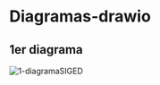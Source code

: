 # Diagramas-drawio
## 1er diagrama
![1-diagramaSIGED](https://github.com/dcarrionr/Diagramas-drawio/blob/main/1-diagramaSIGED.drawio.png)


